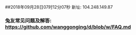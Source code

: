 ##2018年09月28日07时12分07秒 新址: 104.248.149.87
### 兔友常见问题及解答: https://github.com/wanggonging/d/blob/w/FAQ.md
